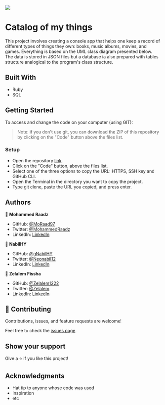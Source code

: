 ![](https://img.shields.io/badge/Microverse-blueviolet)

# Catalog of my things

This project involves creating a console app that helps one keep a record of different types of things they own: books, music albums, movies, and games. Everything is based on the UML class diagram presented below. 
The data is stored in JSON files but a database ia also prepared with tables structure analogical to the program's class structure.



## Built With

- Ruby
- SQL

## Getting Started

To access and change the code on your computer (using GIT):
> Note: if you don't use git, you can download the ZIP of this repository by clicking on the "Code" button above the files list.
### Setup

- Open the repository [link](https://github.com/MoRaad97/Catalog-of-my-things-Ruby-group-capstone).
- Click on the "Code" button, above the files list.
- Select one of the three options to copy the URL: HTTPS, SSH key and GitHub CLI.
- Open the Terminal in the directory you want to copy the project.
- Type git clone, paste the URL you copied, and press enter.



## Authors

👤 **Mohammed Raadz**

- GitHub: [@MoRaad97](https://github.com/MoRaad97)
- Twitter: [@MohammedRaadz](https://twitter.com/MohammedRaadz)
- LinkedIn: [LinkedIn](https://www.linkedin.com/in/mohammed-raad/)

👤 **NabilHY**

- GitHub: [@gNabilHY](https://github.com/NabilHY)
- Twitter: [@Neonabil12](https://twitter.com/NeoNabil2)
- LinkedIn: [LinkedIn](https://www.linkedin.com/in/nabil-hayoun/)

👤 **Zelalem Fissha**

- GitHub: [@Zelalem1222](https://github.com/Zelalem1222)
- Twitter: [@Zelalem](https://twitter.com/Zelalem52236790)
- LinkedIn: [LinkedIn](https://www.linkedin.com/in/zelalemfissha/)

## 🤝 Contributing

Contributions, issues, and feature requests are welcome!

Feel free to check the [issues page](../../issues/).

## Show your support

Give a ⭐️ if you like this project!

## Acknowledgments

- Hat tip to anyone whose code was used
- Inspiration
- etc



